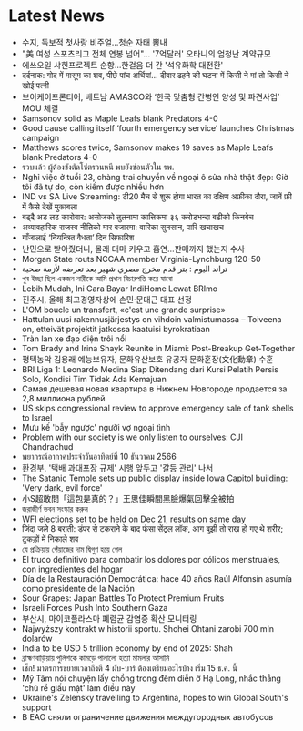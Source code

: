 # Latest News
-  수지, 독보적 첫사랑 비주얼…청순 자태 뽐내
-  "美 여성 스포츠리그 전체 연봉 넘어"… '7억달러' 오타니의 엄청난 계약규모
-  에쓰오일 샤힌프로젝트 순항...한걸음 더 간 '석유화학 대전환'
-  दर्दनाक: गोद में मासूम का शव, पीछे पांच अर्थियां... दीवार ढहने की घटना में किसी ने मां तो किसी ने खोई पत्नी
-  브이케이프론티어, 베트남 AMASCO와 ‘한국 맞춤형 간병인 양성 및 파견사업’ MOU 체결
-  Samsonov solid as Maple Leafs blank Predators 4-0
-  Good cause calling itself ‘fourth emergency service’ launches Christmas campaign
-  Matthews scores twice, Samsonov makes 19 saves as Maple Leafs blank Predators 4-0
-  รวบแล้ว ผู้ต้องขังตัดโซ่ตรวนหนี พบยังซ่อนตัวใน รพ.
-  Nghỉ việc ở tuổi 23, chàng trai chuyển về ngoại ô sửa nhà thật đẹp: Giờ tôi đã tự do, còn kiếm được nhiều hơn
-  IND vs SA Live Streaming: टी20 मैच से शुरू होगा भारत का दक्षिण अफ्रीका दौरा, जानें फ्री में कैसे देखें मुकाबला
-  बढ्दै अड लट कारोबार: असोजको तुलनामा कात्तिकमा ३६ करोडभन्दा बढीको किनबेच
-  अव्यावहारिक राजस्व नीतिको मार बजारमा: वारिका सुनसान, पारि खचाखच
-  गाँजालाई ‘नियन्त्रित वैधता’ दिन सिफारिश
-  난민으로 받아줬더니, 몰래 대마 키우고 흡연…판매까지 했는지 수사
-  Morgan State routs NCCAA member Virginia-Lynchburg 120-50
-  تراند اليوم : بتر قدم مخرج مصري شهير بعد تعرضه لأزمة صحية
-  খুব ইচ্ছা ছিল একজন নারীকে আমি প্রধান বিচারপতি করে যাবো
-  Lebih Mudah, Ini Cara Bayar IndiHome Lewat BRImo
-  진주시, 올해 최고경영자상에 손민·문대근 대표 선정
-  L'OM boucle un transfert, «c'est une grande surprise»
-  Hattulan uusi rakennusjärjestys on vihdoin valmistumassa – Toiveena on, etteivät projektit jatkossa kaatuisi byrokratiaan
-  Tràn lan xe đạp điện trôi nổi
-  Tom Brady and Irina Shayk Reunite in Miami: Post-Breakup Get-Together
-  평택농악 김용래 예능보유자, 문화유산보호 유공자 문화훈장(文化勳章) 수훈
-  BRI Liga 1: Leonardo Medina Siap Ditendang dari Kursi Pelatih Persis Solo, Kondisi Tim Tidak Ada Kemajuan
-  Самая дешевая новая квартира в Нижнем Новгороде продается за 2,8 миллиона рублей
-  US skips congressional review to approve emergency sale of tank shells to Israel
-  Mưu kế 'bẫy ngược' người vợ ngoại tình
-  Problem with our society is we only listen to ourselves: CJI Chandrachud
-  พยากรณ์อากาศประจำวันอาทิตย์ที่ 10 ธันวาคม 2566
-  환경부, '택배 과대포장 규제' 시행 앞두고 '갈등 관리' 나서
-  The Satanic Temple sets up public display inside Iowa Capitol building: 'Very dark, evil force'
-  小S超敢問「這包是真的？」王思佳瞬間黑臉爆氣回擊全被拍
-  জরাজীর্ণ ভবন সংস্কার করুন
-  WFI elections set to be held on Dec 21, results on same day
-  जिंदा जले 8 बराती: डंपर से टकराने के बाद फंसा सेंट्रल लॉक, आग बुझी तो राख हो गए थे शरीर; टुकड़ों में निकाले शव
-  যে প্রক্রিয়ায় পেঁয়াজের দাম দ্বিগুণ হয়ে গেল
-  El truco definitivo para combatir los dolores por cólicos menstruales, con ingredientes del hogar
-  Día de la Restauración Democrática: hace 40 años Raúl Alfonsín asumía como presidente de la Nación
-  Sour Grapes: Japan Battles To Protect Premium Fruits
-  Israeli Forces Push Into Southern Gaza
-  부산시, 마이코플라스마 폐렴균 감염증 확산 모니터링
-  Najwyższy kontrakt w historii sportu. Shohei Ohtani zarobi 700 mln dolarów
-  India to be USD 5 trillion economy by end of 2025: Shah
-  ব্রাহ্মণবাড়িয়ায় পুলিশকে কামড়ে পালালো হত্যা মামলার আসামি
-  เช็ก! มาตรการขยายเวลาถึงตี 4 ผับ-บาร์ ต้องเตรียมอะไรบ้าง เริ่ม 15 ธ.ค. นี้
-  Mỹ Tâm nói chuyện lấy chồng trong đêm diễn ở Hạ Long, nhắc thẳng 'chú rể giấu mặt' làm điều này
-  Ukraine's Zelensky travelling to Argentina, hopes to win Global South's support
-  В ЕАО сняли ограничение движения междугородных автобусов
